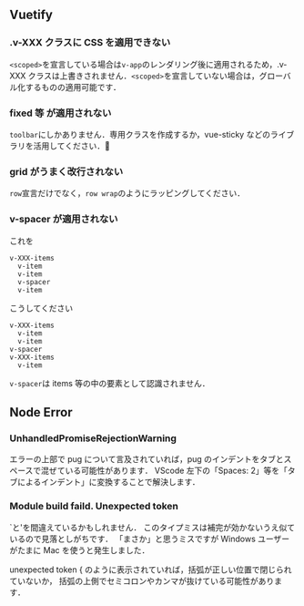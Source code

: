 ## Vuetify

### .v-XXX クラスに CSS を適用できない

`<scoped>`を宣言している場合は`v-app`のレンダリング後に適用されるため，.v-XXX クラスは上書きされません．`<scoped>`を宣言していない場合は，グローバル化するものの適用可能です．

### fixed 等 が適用されない

`toolbar`にしかありません．専用クラスを作成するか，vue-sticky などのライブラリを活用してください．

### grid がうまく改行されない

`row`宣言だけでなく，`row wrap`のようにラッピングしてください．

### v-spacer が適用されない

これを

```failed.pug
v-XXX-items
  v-item
  v-item
  v-spacer
  v-item
```

こうしてください

```success.pug
v-XXX-items
  v-item
  v-item
v-spacer
v-XXX-items
  v-item
```

`v-spacer`は items 等の中の要素として認識されません．

## Node Error

### UnhandledPromiseRejectionWarning

エラーの上部で pug について言及されていれば，pug のインデントをタブとスペースで混ぜている可能性があります．
VScode 左下の「Spaces: 2」等を「タブによるインデント」に変換することで解決します．

### Module build faild. Unexpected token

`と'を間違えているかもしれません．
このタイプミスは補完が効かないうえ似ているので見落としがちです．
「まさか」と思うミスですが Windows ユーザーがたまに Mac を使うと発生しました．

unexpected token { のように表示されていれば，括弧が正しい位置で閉じられていないか，
括弧の上側でセミコロンやカンマが抜けている可能性があります．
